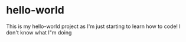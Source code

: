# hello-world
This is my hello-world project as I'm just starting to learn how to code! I don't know what I"m doing
